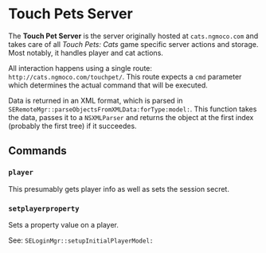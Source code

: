 # Touch Pets Server

The **Touch Pet Server** is the server originally hosted at `cats.ngmoco.com` and takes care of all *Touch Pets: Cats* game specific server actions and storage. Most notably, it handles player and cat actions.

All interaction happens using a single route: `http://cats.ngmoco.com/touchpet/`. This route expects a `cmd` parameter which determines the actual command that will be executed.

Data is returned in an XML format, which is parsed in `SERemoteMgr::parseObjectsFromXMLData:forType:model:`. This function takes the data, passes it to a `NSXMLParser` and returns the object at the first index (probably the first tree) if it succeedes.

## Commands

### `player`

This presumably gets player info as well as sets the session secret.

### `setplayerproperty`

Sets a property value on a player.

See: `SELoginMgr::setupInitialPlayerModel:`
